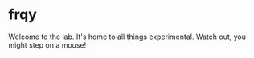 # frqy

Welcome to the lab. It's home to all things experimental. Watch out, you might step on a mouse!
